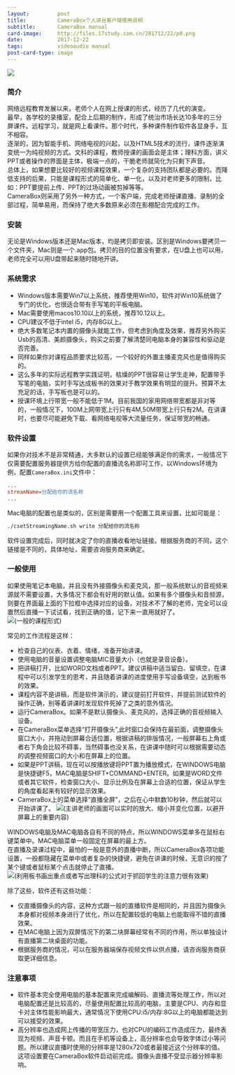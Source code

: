 ```yaml
---
layout:         post
title:          CameraBox个人讲台客户端使用说明
subtitle:       CameraBox manual
card-image:     http://files.17study.com.cn/201712/22/p0.png
date:           2017-12-22
tags:           videoaudio manual
post-card-type: image
---
```

![](http://files.17study.com.cn/201712/22/p0.png)

### 简介
网络远程教育发展以来，老师个人在网上授课的形式，经历了几代的演变。  
最早，各学校的录播室，配合上后期的制作，形成了统治市场长达10多年的三分屏课件。远程学习，就是网上看课件。那个时代，多种课件制作软件各显身手，互不相容。  
逐渐的，因为智能手机、网络电视的兴起，以及HTML5技术的流行，课件逐渐演变统一为纯视频的方式。文科的课程，教师授课的画面会是主体；理科方面，讲义PPT或者操作的界面是主体，极端一点的，干脆老师就简化为只剩下声音。  
总体上，如果想要比较好的视频课程效果，一个复杂的支持团队都是必要的。而降低支持的后果，只能是课程形式的简单化、单一化，以及对老师更多的限制，比如：PPT要提前上传、PPT的过场动画被剪掉等等。  
CameraBox则采用了另外一种方式，一个客户端，完成老师授课直播、录制的全部过程，简单易用，而保持了绝大多数原来必须在影棚配合完成的工作。  

### 安装
无论是Windows版本还是Mac版本，均是拷贝即安装。区别是Windows要拷贝一个文件夹，Mac则是一个.app包。拷贝的目的位置没有要求，在U盘上也可以用，老师完全可以用U盘带起来随时随地开讲。

### 系统需求
* Windows版本需要Win7以上系统，推荐使用Win10，软件对Win10系统做了专门的优化，也很适合带有手写笔的平板电脑。
* Mac需要使用macos10.10以上的系统，推荐10.12以上。
* CPU建议不低于intel i5，内存8G以上。
* 绝大多数笔记本内置的摄像头就能工作，但考虑到角度及效果，推荐另外购买Usb的高清、美颜摄像头，购买之前要了解清楚同电脑本身的兼容性和驱动是否完善。
* 同样如果你对课程品质要求比较高，一个较好的外置主播麦克风也是值得购买的。
* 这么多年的实际远程教学实践证明，枯燥的PPT很容易让学生走神，配置带手写笔的电脑，实时手写达成板书的效果对于教学效果有明显的提升。预算不太充足的话，手写板也是可以的。
* 授课环境上行带宽一般不能低于1M。目前我国的家用网络带宽都是非对等的，一般情况下，100M上网带宽上行只有4M,50M带宽上行只有2M。在讲课时，也要尽可能避免下载、看网络电视等大流量任务，保证带宽的畅通。

### 软件设置
如果你对技术不是非常精通，大多默认的设置已经能够满足你的需求，一般情况下仅需要配置服务器提供方给你配置的直播流名称即可工作，以Windows环境为例，配置`CameraBox.ini`文件中：
```ini
...
streamName=分配给你的流名称
...
```
Mac电脑的配置也是类似的，区别是需要用一个配置工具来设置，比如可能是：  
```bash
./csetStreamingName.sh write 分配给你的流名称
``` 
软件设置完成后，同时就决定了你的直播收看地址链接。根据服务商的不同，这个链接是不同的，具体地址，需要咨询服务商来确定。  

### 一般使用
如果使用笔记本电脑，并且没有外接摄像头和麦克风，那一般系统默认的音视频来源就不需要设置，大多情况下都会有好用的默认值。如果有多个摄像头和音频源，则要在界面最上面的下拉框中选择对应的设备。对技术不了解的老师，完全可以设置然后直播一下试试看，找到正确的值，记下来一直用就好了。  
![](http://files.17study.com.cn/201712/22/p1.jpg)(一般的课程形式)

常见的工作流程是这样：
* 检查自己的仪表、衣着、情绪，准备开始讲课。
* 使用电脑的音量设置调整电脑MIC音量大小（也就是录音设备）。
* 把讲稿打开，比如WORD文档或者PPT。建议讲稿中适当留白、留填空，在课程中可以引发学生的思考，并且随着讲课的进度使用手写设备填空，达到板书的效果。
* 课程内容不是讲稿，而是软件演示的，建议提前打开软件，并提前测试软件的操作正确，别等着讲课时发现软件死掉了之类的意外情况。
* 运行CameraBox。如果不是默认摄像头、麦克风的，选择正确的音视频输入设备。
* 在CameraBox菜单选择“打开摄像头”,此时窗口会保持在最前面，调整摄像头窗口大小，并拖动到屏幕合适位置，根据讲稿的排版情况，一般屏幕右上角或者右下角会比较不碍事，当然碍事也没关系，在讲课中随时可以根据需要动态的调整视频窗口的大小和在屏幕上的位置。
* 如果是PPT讲稿，现在可以按播放键将PPT置为播放模式，在WINDOWS电脑是快捷键F5，MAC电脑是SHIFT+COMMAND+ENTER。如果是WORD文件或者其它软件，检查窗口大小、显示比例及在屏幕上合适的位置，保证从学生的角度看起来有较好的显示效果。
* CameraBox上的菜单选择“直播全屏”，之后在心中默数10秒钟，然后就可以开始讲课了。
![](http://files.17study.com.cn/201712/22/p2.jpg)(主讲老师的画面可以实时的放大、缩小并变化位置，以避开屏幕上的重要内容)

WINDOWS电脑及MAC电脑各自有不同的特点，所以WINDOWS菜单多在鼠标右键菜单中。MAC电脑菜单一般固定在屏幕的最上方。  
在直播及录课过程中，最怕的一般是意外的直播中断，所以CameraBox各项功能设置，一般都隐藏在菜单中或者复杂的快捷键，避免在讲课的时候，无意识的按了某个键或者鼠标某个点击就停止了直播。  
![](http://files.17study.com.cn/201712/22/p3.jpg)(利用板书画出重点或者写出理科的公式对于抓回学生的注意力很有效果)

除了这些，软件还有这些功能：
* 仅直播摄像头的内容，这种方式跟一般的直播软件是相同的，并且因为摄像头本身都对视频本身进行了优化，所以在配置较低的电脑上也能取得不错的直播效果。
* 在MAC电脑上因为双屏情况下的第二块屏幕经常有不同的作用，所以单独设计有直播第二块桌面的功能。
* 根据服务商的情况，可以在服务器端保存视频文件以供点播，请咨询服务商获取更详细信息。

### 注意事项
* 软件基本完全使用电脑的基本配置来完成编解码、直播流等处理工作，所以对电脑配置还是比较高的，尽量使用配置比较高的电脑，主要是CPU、内存和显卡对主体性能影响最大，通常情况下使用CPU:i5/内存:8G以上的电脑都能达到可以接受的效果。
* 高分辨率也造成网上传播的带宽压力，也对CPU的编码工作造成压力，最终表现为视频、声音卡顿。而且在手机等设备上，高分辨率也会导致字体过小等问题。所以建议直播时使用的分辨率是1280x720或者最接近这个分辨率的值。这项设置要在CameraBox软件启动前完成。摄像头直播不受显示器分辨率影响。

